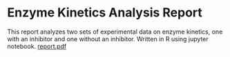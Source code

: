 # Enzyme Kinetics Analysis Report
This report analyzes two sets of experimental data on enzyme kinetics, one with an inhibitor and one without an inhibitor. Written in R using jupyter notebook.
[report.pdf](https://github.com/dodes24/enzymology/files/10951294/report.pdf)

